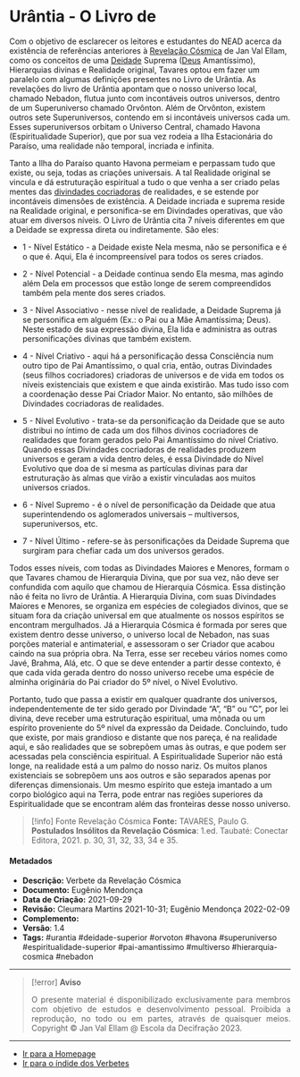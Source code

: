 # Urântia - O Livro de

Com o objetivo de esclarecer os leitores e estudantes do NEAD acerca da existência de referências anteriores à [Revelação Cósmica](Revelação%20Cósmica.md) de Jan Val Ellam, como os conceitos de uma [Deidade](Deidade.md) Suprema ([Deus](Deus.md) Amantíssimo), Hierarquias divinas e Realidade original, Tavares optou em fazer um paralelo com algumas definições presentes no Livro de Urântia. As revelações do livro de Urântia apontam que o nosso universo local, chamado Nebadon, flutua junto com incontáveis outros universos, dentro de um Superuniverso chamado Orvônton. Além de Orvônton, existem outros sete Superuniversos, contendo em si incontáveis universos cada um. Esses superuniversos orbitam o Universo Central, chamado Havona (Espiritualidade Superior), que por sua vez rodeia a Ilha Estacionária do Paraíso, uma realidade não temporal, incriada e infinita. 

Tanto a Ilha do Paraíso quanto Havona permeiam e perpassam tudo que existe, ou seja, todas as criações universais. A tal Realidade original se vincula e dá estruturação espiritual a tudo o que venha a ser criado pelas mentes das [divindades cocriadoras](Divindades%20Cocriadoras.md) de realidades, e se estende por incontáveis dimensões de existência. A Deidade incriada e suprema reside na Realidade original, e personifica-se em Divindades operativas, que vão atuar em diversos níveis. O Livro de Urântia cita 7 níveis diferentes em que a Deidade se expressa direta ou indiretamente. São eles: 

- 1 - Nível Estático - a Deidade existe Nela mesma, não se personifica e é o 		  	que é. Aqui, Ela é incompreensível para todos os seres criados. 

- 2 - Nível Potencial - a Deidade continua sendo Ela mesma, mas agindo além Dela em processos que estão longe de serem compreendidos também pela mente dos seres criados. 

- 3 - Nível Associativo - nesse nível de realidade, a Deidade Suprema já se personifica em alguém (Ex.: o Pai ou a Mãe Amantíssima; Deus). Neste estado de sua expressão divina, Ela lida e administra as outras personificações divinas que também existem. 

- 4 - Nível Criativo - aqui há a personificação dessa Consciência num outro tipo de Pai Amantíssimo, o qual cria, então, outras Divindades (seus filhos cocriadores) criadoras de universos e de vida em todos os níveis existenciais que existem e que ainda existirão. Mas tudo isso com a coordenação desse Pai Criador Maior. No entanto, são milhões de Divindades cocriadoras de realidades. 

- 5 - Nível Evolutivo - trata-se da personificação da Deidade que se auto distribui no íntimo de cada um dos filhos divinos cocriadores de realidades que foram gerados pelo Pai Amantíssimo do nível Criativo. Quando essas Divindades cocriadoras de realidades produzem universos e geram a vida dentro deles, é essa Divindade do Nível Evolutivo que doa de si mesma as partículas divinas para dar estruturação às almas que virão a existir vinculadas aos muitos universos criados. 

- 6 - Nível Supremo - é o nível de personificação da Deidade que atua superintendendo os aglomerados universais – multiversos, superuniversos, etc. 

- 7 - Nível Último - refere-se às personificações da Deidade Suprema que surgiram para chefiar cada um dos universos gerados.

Todos esses níveis, com todas as Divindades Maiores e Menores, formam o que Tavares chamou de Hierarquia Divina, que por sua vez, não deve ser confundida com aquilo que chamou de Hierarquia Cósmica. Essa distinção não é feita no livro de Urântia. A Hierarquia Divina, com suas Divindades Maiores e Menores, se organiza em espécies de colegiados divinos, que se situam fora da criação universal em que atualmente os nossos espíritos se encontram mergulhados. Já a Hierarquia Cósmica é formada por seres que existem dentro desse universo, o universo local de Nebadon, nas suas porções material e antimaterial, e assessoram o ser Criador que acabou caindo na sua própria obra. Na Terra, esse ser recebeu vários nomes como Javé, Brahma, Alá, etc. O que se deve entender a partir desse contexto, é que cada vida gerada dentro do nosso universo recebe uma espécie de alminha originária do Pai criador do 5º nível, o Nível Evolutivo. 

Portanto, tudo que passa a existir em qualquer quadrante dos universos, independentemente de ter sido gerado por Divindade “A”, “B” ou “C”, por lei divina, deve receber uma estruturação espiritual, uma mônada ou um espírito proveniente do 5º nível da expressão da Deidade. Concluindo, tudo que existe, por mais grandioso e distante que nos pareça, é na realidade aqui, e são realidades que se sobrepõem umas às outras, e que podem ser acessadas pela consciência espiritual. A Espiritualidade Superior não está longe, na realidade está a um palmo do nosso nariz. Os muitos planos existenciais se sobrepõem uns aos outros e são separados apenas por diferenças dimensionais. Um mesmo espírito que esteja imantado a um corpo biológico aqui na Terra, pode entrar nas regiões superiores da Espiritualidade que se encontram além das fronteiras desse nosso universo. 

> [!info] Fonte Revelação Cósmica
>**Fonte:**  TAVARES, Paulo G. **Postulados Insólitos da Revelação Cósmica**: 1.ed. Taubaté: Conectar Editora, 2021. p. 30, 31, 32, 33, 34 e 35. 

#### Metadados
 
- **Descrição:** Verbete da Revelação Cósmica
- **Documento:** Eugênio Mendonça
- **Data de Criação:** 2021-09-29
- **Revisão:** Cleumara Martins 2021-10-31; Eugênio Mendonça 2022-02-09
- **Complemento:**  
- **Versão**: 1.4
- **Tags:** #urantia #deidade-superior #orvoton #havona #superuniverso #espiritualidade-superior #pai-amantissimo #multiverso #hierarquia-cosmica #nebadon

---
> [!error] **Aviso**
> <p align="justify">O presente material é disponibilizado exclusivamente para membros com objetivo de estudos e desenvolvimento pessoal. Proibida a reprodução, no todo ou em partes, através de quaisquer meios. Copyright © Jan Val Ellam @ Escola da Decifração 2023. </p>

---
- [Ir para a Homepage](Homepage.canvas)
- [Ir para o índide dos Verbetes](ÍNDIDE%20GERAL%20DOS%20VERBETES.canvas)
